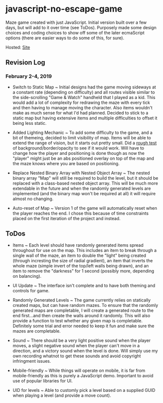 # javascript-no-escape-game
Maze game created with just JavaScript.  Initial version built over a few days, but will add to it over time (see ToDos).  Purposely made some design choices and coding choices to show off some of the later ecmaScript options (there are easier ways to do some of this, for sure).

Hosted: [Site](http://www.shaylershepherd.com/noescape/index.html)

## Revision Log
### February 2-4, 2019
- Switch to Static Map ~ Initial designs had the game moving sideways at a constant rate (depending on difficulty) and all routes visible similar to the side-scrolling "Game & Watch" handheld that I played as a kid.  This would add a lot of complexity for redrawing the maze with every tick and then having to manage moving the character.  Also items wouldn't make as much sense for what I'd had planned.  Decided to stick to a static map but having extensive items and multiple difficulties to offset it being less static.  

- Added Lighting Mechanic ~ To add some difficulty to the game, and a bit of themeing, decided to limit visibility of map.  Items will be able to extend the range of vision, but it starts out pretty small.  Did a [rough test](http://shaylershepherd.com/images/escape_lighting_01.PNG) of background/border/opacity to see if it would work.  Will have to change how the player and positioning is done though as now the "player" might just be an abs positioned overlay on top of the map and the maze knows where you are based on positioning.

- Replace Nested Binary Array with Nested Object Array ~ The nested binary array "Map" will still be required to build the level, but it should be replaced with a class-based nested object array.  This will be much more extendable in the future and when the randomly generated levels are implemented (and the binary map won't be required at all) it will require almost no changing.

- Auto-reset of Map ~ Version 1 of the game will automatically reset when the player reaches the end.  I chose this because of time constraints placed on the first iteration of the project and instead.

## ToDos
- Items ~ Each level should have randomly generated items spread throughout for use on the map.  This includes an item to break through a single wall of the maze, an item to double the "light" being created (through incresting the size of radial gradient), an item that inverts the whole maze (simple invert of the top/left walls being drawn), and an item to remove the "darkness" for 1 second (possibly more, depending on balancing).

- UI Update ~ The interface isn't complete and to have both theming and controls for game.

- Randomly Generated Levels ~ The game currently relies on statically created maps, but can have random mazes.  To ensure that the randomly generated maps are completable, I will create a generated route to the end first...and then create the walls around it randomly.  This will also provide a function to test whether any given map is completable.  Definitely some trial and error needed to keep it fun and make sure the mazes are completable.  

- Sound ~ There should be a very light positive sound when the player moves, a slight negative sound when the player can't move in a direction, and a victory sound when the level is done.  Will simply use my own recording whatnot to get these sounds and avoid copyright infringment issues.

- Mobile-friendly ~ While things will operate on mobile, it is far from mobile-friendly as this is purely a JavaScript demo.  Important to avoid use of popular libraries for UI.

- UID for levels ~ Able to customly pick a level based on a supplied GUID when playing a level (and provide a move count).
